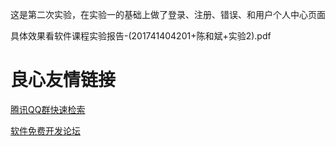 
这是第二次实验，在实验一的基础上做了登录、注册、错误、和用户个人中心页面

具体效果看软件课程实验报告-(201741404201+陈和斌+实验2).pdf



 # 良心友情链接

[腾讯QQ群快速检索](http://u.720life.cn/s/8cf73f7c)

[软件免费开发论坛](http://u.720life.cn/s/bbb01dc0)